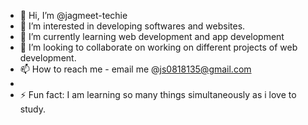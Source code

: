 - 👋 Hi, I’m @jagmeet-techie
- 👀 I’m interested in developing softwares and websites.
- 🌱 I’m currently learning web development and app development
- 💞️ I’m looking to collaborate on working on different projects of web development.
- 📫 How to reach me - email me @js0818135@gmail.com
-
- ⚡ Fun fact: I am learning so many things simultaneously as i love to study.

<!---
jagmeet-techie/jagmeet-techie is a ✨ special ✨ repository because its `README.md` (this file) appears on your GitHub profile.
You can click the Preview link to take a look at your changes.
--->
